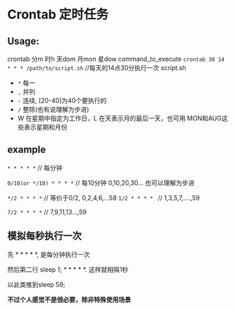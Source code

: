 # Crontab 定时任务

## Usage:
crontab 分m 时h 天dom 月mon 星dow command_to_execute 
`crontab 30 14 * * * /path/to/script.sh` //每天的14点30分执行一次 script.sh

- `*` 每一
- `,` 并列
- `-` 连续, [20-40]为40个要执行的
- `/` 整除(也有说理解为步进)
- W 在星期中指定为工作日，L 在天表示月的最后一天，也可用 MON和AUG这些表示星期和月份

## example

`* * * * *` // 每分钟

`0/10(or */10) * * * *` // 每10分钟 0,10,20,30... 也可以理解为步进

`*/2 * * * *` // 等价于0/2, 0,2,4,6,...58
`1/2 * * * * ` // 1,3,5,7,....,59

`7/2 * * * *` // 7,9,11,13...,59


## 模拟每秒执行一次

先 * * * * *, 是每分钟执行一次

然后第二行 sleep 1; * * * * *. 这样就相隔1秒

以此类推到sleep 59;

**不过个人感觉不是很必要，除非特殊使用场景**